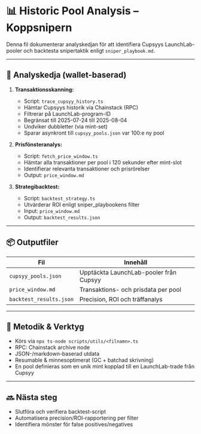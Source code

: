 # 📊 Historic Pool Analysis – Koppsnipern

Denna fil dokumenterar analyskedjan för att identifiera Cupsyys LaunchLab-pooler och backtesta snipertaktik enligt `sniper_playbook.md`.

---

## 🔁 Analyskedja (wallet-baserad)

1. **Transaktionsskanning:**
   - Script: `trace_cupsyy_history.ts`
   - Hämtar Cupsyys historik via Chainstack (RPC)
   - Filtrerar på LaunchLab-program-ID
   - Begränsat till 2025-07-24 till 2025-08-04
   - Undviker dubbletter (via mint-set)
   - Sparar asynkront till `cupsyy_pools.json` var 100:e ny pool

2. **Prisfönsteranalys:**
   - Script: `fetch_price_window.ts`
   - Hämtar alla transaktioner per pool i 120 sekunder efter mint-slot
   - Identifierar relevanta transaktioner och prisrörelser
   - Output: `price_window.md`

3. **Strategibacktest:**
   - Script: `backtest_strategy.ts`
   - Utvärderar ROI enligt sniper_playbookens filter
   - Input: `price_window.md`
   - Output: `backtest_results.json`

---

## 📦 Outputfiler

| Fil                     | Innehåll                                 |
|-------------------------|------------------------------------------|
| `cupsyy_pools.json`     | Upptäckta LaunchLab-pooler från Cupsyy   |
| `price_window.md`       | Transaktions- och prisdata per pool      |
| `backtest_results.json` | Precision, ROI och träffanalys           |

---

## 🧰 Metodik & Verktyg

- Körs via `npx ts-node scripts/utils/<filnamn>.ts`
- RPC: Chainstack archive node
- JSON-/markdown-baserad utdata
- Resumable & minnesoptimerat (GC + batchad skrivning)
- En pool definieras som en unik mint kopplad till en LaunchLab-trade från Cupsyy

---

## 🔜 Nästa steg

- Slutföra och verifiera backtest-script
- Automatisera precision/ROI-rapportering per filter
- Identifiera mönster för false positives/negatives
